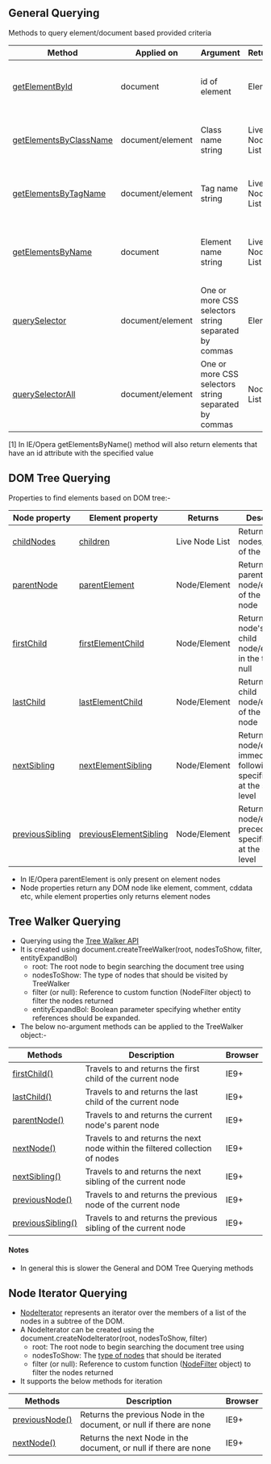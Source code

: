 ## General Querying
Methods to query element/document based provided criteria

| Method | Applied on  | Argument | Returns | Description   |Browser    |
|------------|-------------|------------|-----------|------------|-----------|
|[getElementById](https://developer.mozilla.org/en-US/docs/Web/API/Document/getElementById) | document | id of element| Element| Searches and returns an element with the given id|All|
|[getElementsByClassName](https://developer.mozilla.org/en-US/docs/Web/API/Document/getElementsByClassName) | document/element | Class name string | Live Node List | Returns all child elements having the given class|IE9+|
|[getElementsByTagName](https://developer.mozilla.org/en-US/docs/Web/API/Document/getElementsByTagName) | document/element | Tag name string | Live Node List | Returns all child elements with the given tag|All|
|[getElementsByName](https://developer.mozilla.org/en-US/docs/Web/API/Document/getElementsByName) | document | Element name string | Live Node List | Returns all child elements having given name attribute|IE9+*[1]|
|[querySelector](https://developer.mozilla.org/en-US/docs/Web/API/Document/querySelector) | document/element | One or more CSS selectors string separated by commas | Element | Returns the first child element matching the given selector(s)|All|
|[querySelectorAll](https://developer.mozilla.org/en-US/docs/Web/API/Document/querySelectorAll) | document/element | One or more CSS selectors string separated by commas | Node List | Returns list of child elements matching the given selector(s)|All|

[1] In IE/Opera getElementsByName() method will also return elements that have an id attribute with the specified value

## DOM Tree Querying

Properties to find elements based on DOM tree:-

| Node property   | Element property  | Returns      | Description |Browser     |
|-----------------|-------------------|--------------|-------------|------------|
|[childNodes](https://developer.mozilla.org/en-US/docs/Web/API/Node/childNodes) | [children](https://developer.mozilla.org/en-US/docs/Web/API/ParentNode/children) | Live Node List | Returns all child nodes/elements of the Node|All/IE9+|
|[parentNode](https://developer.mozilla.org/en-US/docs/Web/API/Node/parentNode) | [parentElement](https://developer.mozilla.org/en/docs/Web/API/Node/parentElement) | Node/Element | Returns the parent node/element of the specified node|All/IE9+|
|[firstChild](https://developer.mozilla.org/en-US/docs/Web/API/Node/firstChild) | [firstElementChild](https://developer.mozilla.org/en-US/docs/Web/API/ParentNode/firstElementChild) | Node/Element | Returns the node's first child node/element in the tree, or null |All/IE9+|
|[lastChild](https://developer.mozilla.org/en-US/docs/Web/API/Node/lastChild) | [lastElementChild](https://developer.mozilla.org/en-US/docs/Web/API/ParentNode/lastElementChild) | Node/Element | Returns the last child node/element of the specified node|All/IE9+|
|[nextSibling](https://developer.mozilla.org/en-US/docs/Web/API/Node/nextSibling) | [nextElementSibling](https://developer.mozilla.org/en-US/docs/Web/API/NonDocumentTypeChildNode/nextElementSibling) | Node/Element | Returns the node/element immediately following the specified node at the same level|All/IE9+|
|[previousSibling](https://developer.mozilla.org/en-US/docs/Web/API/Node/previousSibling) | [previousElementSibling](https://developer.mozilla.org/en-US/docs/Web/API/NonDocumentTypeChildNode/previousElementSibling) | Node/Element | Returns the node/element preceding the specified node at the same level|All/IE9+|

* In IE/Opera parentElement is only present on element nodes
* Node properties return any DOM node like element, comment, cddata etc, while element properties only returns element nodes

## Tree Walker Querying
* Querying using the [Tree Walker API](https://developer.mozilla.org/en-US/docs/Web/API/TreeWalker)
* It is created using document.createTreeWalker(root, nodesToShow, filter, entityExpandBol)
  * root: The root node to begin searching the document tree using
  * nodesToShow: The type of nodes that should be visited by TreeWalker
  * filter (or null): Reference to custom function (NodeFilter object) to filter the nodes returned
  * entityExpandBol: Boolean parameter specifying whether entity references should be expanded.
* The below no-argument methods can be applied to the TreeWalker object:-

| Methods    | Description   |Browser |
|------------|-----------|------------|
|[firstChild()](https://developer.mozilla.org/en-US/docs/Web/API/TreeWalker/firstChild)|Travels to and returns the first child of the current node|IE9+|
|[lastChild()](https://developer.mozilla.org/en-US/docs/Web/API/TreeWalker/lastChild)|Travels to and returns the last child of the current node|IE9+|
|[parentNode()](https://developer.mozilla.org/en-US/docs/Web/API/TreeWalker/parentNode)|Travels to and returns the current node's parent node|IE9+|
|[nextNode()](https://developer.mozilla.org/en-US/docs/Web/API/TreeWalker/nextNode)|Travels to and returns the next node within the filtered collection of nodes|IE9+|
|[nextSibling()](https://developer.mozilla.org/en-US/docs/Web/API/TreeWalker/nextSibling)|Travels to and returns the next sibling of the current node|IE9+|
|[previousNode()](https://developer.mozilla.org/en-US/docs/Web/API/TreeWalker/previousNode)|Travels to and returns the previous node of the current node|IE9+|
|[previousSibling()](https://developer.mozilla.org/en-US/docs/Web/API/TreeWalker/previousSibling)|Travels to and returns the previous sibling of the current node|IE9+|

#### Notes
* In general this is slower the General and DOM Tree Querying methods

## Node Iterator Querying
* [NodeIterator](https://developer.mozilla.org/en/docs/Web/API/NodeIterator) represents an iterator over the members of a list of the nodes in a subtree of the DOM.
* A NodeIterator can be created using the document.createNodeIterator(root, nodesToShow, filter)
  * root: The root node to begin searching the document tree using
  * nodesToShow: The [type of nodes](https://developer.mozilla.org/en-US/docs/Web/API/NodeIterator/whatToShow) that should be iterated
  * filter (or null): Reference to custom function ([NodeFilter](https://developer.mozilla.org/en-US/docs/Web/API/NodeFilter) object) to filter the nodes returned
* It supports the below methods for iteration

| Methods    | Description   |Browser |
|------------|---------------|------------|
|[previousNode()](https://developer.mozilla.org/en-US/docs/Web/API/NodeIterator/nextNode)|Returns the previous Node in the document, or null if there are none|IE9+|
|[nextNode()](https://developer.mozilla.org/en-US/docs/Web/API/NodeIterator/previousNode)|Returns the next Node in the document, or null if there are none|IE9+|
